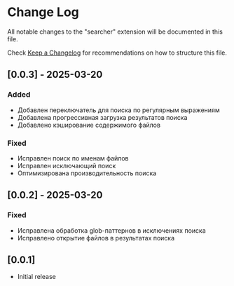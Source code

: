 # Change Log

All notable changes to the "searcher" extension will be documented in this file.

Check [Keep a Changelog](http://keepachangelog.com/) for recommendations on how to structure this file.

## [0.0.3] - 2025-03-20
### Added
- Добавлен переключатель для поиска по регулярным выражениям
- Добавлена прогрессивная загрузка результатов поиска
- Добавлено кэширование содержимого файлов

### Fixed
- Исправлен поиск по именам файлов
- Исправлен исключающий поиск
- Оптимизирована производительность поиска

## [0.0.2] - 2025-03-20
### Fixed
- Исправлена обработка glob-паттернов в исключениях поиска
- Исправлено открытие файлов в результатах поиска

## [0.0.1]
- Initial release
